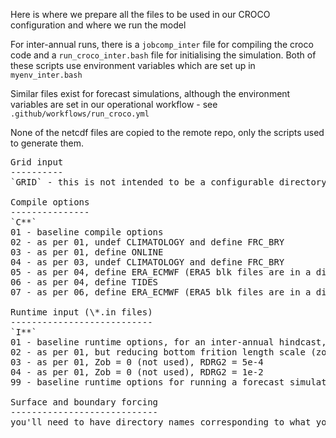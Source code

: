 Here is where we prepare all the files to be used in our CROCO configuration and where we run the model

For inter-annual runs, there is a `jobcomp_inter` file for compiling the croco code and a `run_croco_inter.bash` file for initialising the simulation. Both of these scripts use environment variables which are set up in `myenv_inter.bash`

Similar files exist for forecast simulations, although the environment variables are set in our operational workflow - see `.github/workflows/run_croco.yml` 

None of the netcdf files are copied to the remote repo, only the scripts used to generate them. 

<pre>
Grid input
----------
`GRID` - this is not intended to be a configurable directory. i.e. if you want a new grid, create a new domain e.g. sa\_west\_03. The CROCO grid file was generated by the `generate_input.m` script in the `GRID` directory

Compile options
---------------
`C**`
01 - baseline compile options
02 - as per 01, undef CLIMATOLOGY and define FRC_BRY
03 - as per 01, define ONLINE
04 - as per 03, undef CLIMATOLOGY and define FRC_BRY
05 - as per 04, define ERA_ECMWF (ERA5 blk files are in a different format for ONLINE processing)
06 - as per 04, define TIDES
07 - as per 06, define ERA_ECMWF (ERA5 blk files are in a different format for ONLINE processing)

Runtime input (\*.in files)
---------------------------
`I**`
01 - baseline runtime options, for an inter-annual hindcast, writing daily averaged outputs for the full domain, and hourly outputs for the surface
02 - as per 01, but reducing bottom frition length scale (zob) to 1e-6
03 - as per 01, Zob = 0 (not used), RDRG2 = 5e-4
04 - as per 01, Zob = 0 (not used), RDRG2 = 1e-2
99 - baseline runtime options for running a forecast simulation

Surface and boundary forcing
----------------------------
you'll need to have directory names corresponding to what you have specified in `myenv_inter.bash` i.e. for `ATMOS_BULK` and `OGCM`. For example, in this directory we have a `ERA5` dir and a `GLORYS` dir for surface and boundary forcing, respectively. You can see the matlab scripts called `generate_input.m` in those directories for how the input files can be generated.

</pre>
